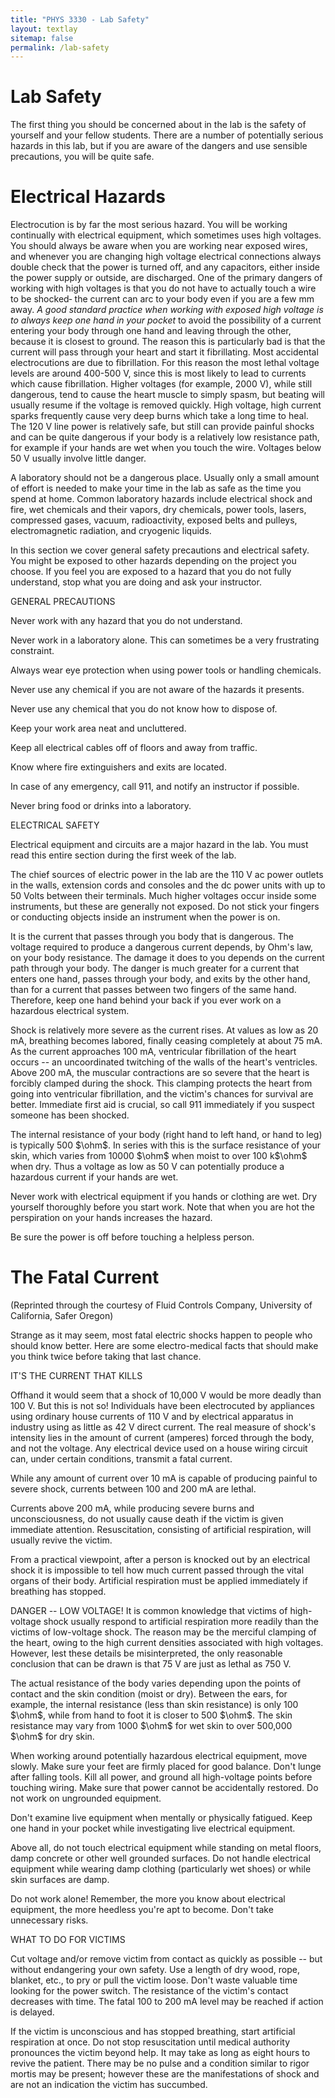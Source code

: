 ```yaml
---
title: "PHYS 3330 - Lab Safety"
layout: textlay
sitemap: false
permalink: /lab-safety
---
```


# Lab Safety

The first thing you should be concerned about in the lab is the safety of yourself and your fellow students. There are a number of potentially serious hazards in this lab, but if you are aware of the dangers and use sensible precautions, you will be quite safe.

# Electrical Hazards

Electrocution is by far the most serious hazard. You will be working continually with electrical equipment, which sometimes uses high voltages. You should always be aware when you are working near exposed wires, and whenever you are changing high voltage electrical connections always double check that the power is turned off, and any capacitors, either inside the power supply or outside, are discharged. One of the primary dangers of working with high voltages is that you do not have to actually touch a wire to be shocked‑ the current can arc to your body even if you are a few mm away. *A good standard practice when working with exposed high voltage is to always keep one hand in your pocket* to avoid the possibility of a current entering your body through one hand and leaving through the other, because it is closest to ground. The reason this is particularly bad is that the current will pass through your heart and start it fibrillating. Most accidental electrocutions are due to fibrillation. For this reason the most lethal voltage levels are around 400-500 V, since this is most likely to lead to currents which cause fibrillation. Higher voltages (for example, 2000 V), while still dangerous, tend to cause the heart muscle to simply spasm, but beating will usually resume if the voltage is removed quickly. High voltage, high current sparks frequently cause very deep burns which take a long time to heal. The 120 V line power is relatively safe, but still can provide painful shocks and can be quite dangerous if your body is a relatively low resistance path, for example if your hands are wet when you touch the wire. Voltages below 50 V usually involve little danger.

A laboratory should not be a dangerous place. Usually only a small amount of effort is needed to make your time in the lab as safe as the time you spend at home. Common laboratory hazards include electrical shock and fire, wet chemicals and their vapors, dry chemicals, power tools, lasers, compressed gases, vacuum, radioactivity, exposed belts and pulleys, electromagnetic radiation, and cryogenic liquids.

In this section we cover general safety precautions and electrical safety. You might be exposed to other hazards depending on the project you choose. If you feel you are exposed to a hazard that you do not fully understand, stop what you are doing and ask your instructor.

GENERAL PRECAUTIONS

Never work with any hazard that you do not understand.

Never work in a laboratory alone. This can sometimes be a very frustrating constraint.

Always wear eye protection when using power tools or handling chemicals.

Never use any chemical if you are not aware of the hazards it presents.

Never use any chemical that you do not know how to dispose of.

Keep your work area neat and uncluttered.

Keep all electrical cables off of floors and away from traffic.

Know where fire extinguishers and exits are located.

In case of any emergency, call 911, and notify an instructor if possible.

Never bring food or drinks into a laboratory.

ELECTRICAL SAFETY

Electrical equipment and circuits are a major hazard in the lab. You must read this entire section during the first week of the lab.

The chief sources of electric power in the lab are the 110 V ac power outlets in the walls, extension cords and consoles and the dc power units with up to 50 Volts between their terminals. Much higher voltages occur inside some instruments, but these are generally not exposed.  Do not stick your fingers or conducting objects inside an instrument when the power is on.

It is the current that passes through you body that is dangerous. The voltage required to produce a dangerous current depends, by Ohm's law, on your body resistance. The damage it does to you depends on the current path through your body. The danger is much greater for a current that enters one hand, passes through your body, and exits by the other hand, than for a current that passes between two fingers of the same hand. Therefore, keep one hand behind your back if you ever work on a hazardous electrical system.

Shock is relatively more severe as the current rises. At values as low as 20 mA, breathing becomes labored, finally ceasing completely at about 75 mA.  As the current approaches 100 mA, ventricular fibrillation of the heart occurs -- an uncoordinated twitching of the walls of the heart's ventricles.  Above 200 mA, the muscular contractions are so severe that the heart is forcibly clamped during the shock. This clamping protects the heart from going into ventricular fibrillation, and the victim's chances for survival are better.  Immediate first aid is crucial, so call 911 immediately if you suspect someone has been shocked.

The internal resistance of your body (right hand to left hand, or hand to leg) is typically 500 $\ohm$.  In series with this is the surface resistance of your skin, which varies from 10000 $\ohm$ when moist to over 100 k$\ohm$ when dry. Thus a voltage as low as 50 V can potentially produce a hazardous current if your hands are wet.

Never work with electrical equipment if you hands or clothing are wet. Dry yourself thoroughly before you start work. Note that when you are hot the perspiration on your hands increases the hazard.

Be sure the power is off before touching a helpless person. 

# The Fatal Current

(Reprinted through the courtesy of Fluid Controls Company, University of California, Safer Oregon) 

Strange as it may seem, most fatal electric shocks happen to people who should know better. Here are some electro-medical facts that should make you think twice before taking that last chance.

IT'S THE CURRENT THAT KILLS

Offhand it would seem that a shock of 10,000 V would be more deadly than 100 V. But this is not so! Individuals have been electrocuted by appliances using ordinary house currents of 110 V and by electrical apparatus in industry using as little as 42 V direct current. The real measure of shock's intensity lies in the amount of current (amperes) forced through the body, and not the voltage. Any electrical device used on a house wiring circuit can, under certain conditions, transmit a fatal current.

While any amount of current over 10 mA is capable of producing painful to severe shock, currents between 100 and 200 mA are lethal.

Currents above 200 mA, while producing severe burns and unconsciousness, do not usually cause death if the victim is given immediate attention.  Resuscitation, consisting of artificial respiration, will usually revive the victim.

From a practical viewpoint, after a person is knocked out by an electrical shock it is impossible to tell how much current passed through the vital organs of their body.  Artificial respiration must be applied immediately if breathing has stopped. 

DANGER -- LOW VOLTAGE!
It is common knowledge that victims of high-voltage shock usually respond to artificial respiration more readily than the victims of low-voltage shock. The reason may be the merciful clamping of the heart, owing to the high current densities associated with high voltages. However, lest these details be misinterpreted, the only reasonable conclusion that can be drawn is that 75 V are just as lethal as 750 V.

The actual resistance of the body varies depending upon the points of contact and the skin condition (moist or dry). Between the ears, for example, the internal resistance (less than skin resistance) is only 100 $\ohm$, while from hand to foot it is closer to 500 $\ohm$. The skin
resistance may vary from 1000 $\ohm$ for wet skin to over 500,000 $\ohm$ for dry skin.

When working around potentially hazardous electrical equipment, move slowly. Make sure your feet are firmly placed for good balance. Don't lunge after falling tools. Kill all power, and ground all high-voltage points before touching wiring. Make sure that power cannot be accidentally restored. Do not work on ungrounded equipment.

Don't examine live equipment when mentally or physically fatigued. Keep one hand in your pocket while investigating live electrical equipment.

Above all, do not touch electrical equipment while standing on metal floors, damp concrete or other well grounded surfaces. Do not handle electrical equipment while wearing damp clothing (particularly wet shoes) or while skin surfaces are damp.

Do not work alone! Remember, the more you know about electrical equipment, the more heedless you're apt to become. Don't take unnecessary risks.

WHAT TO DO FOR VICTIMS

Cut voltage and/or remove victim from contact as quickly as possible -- but without endangering your own safety. Use a length of dry wood, rope, blanket, etc., to pry or pull the victim loose. Don't waste valuable time looking for the power switch. The resistance of the victim's contact decreases with time. The fatal 100 to 200 mA level may be reached if action is delayed.

If the victim is unconscious and has stopped breathing, start artificial respiration at once. Do not stop resuscitation until medical authority pronounces the victim beyond help. It may take as long as eight hours to revive the patient. There may be no pulse and a condition similar to rigor mortis may be present; however these are the manifestations of shock and are not an indication the victim has succumbed. 
